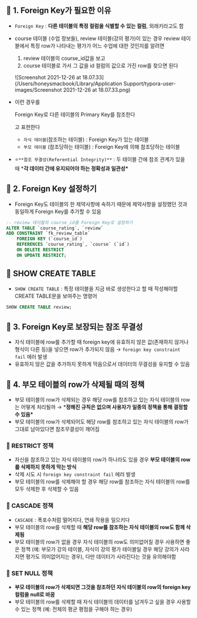 ## 📌 1. Foreign Key가 필요한 이유

- `Foreign Key` : **다른 테이블의 특정 컬럼을 식별할 수 있는 컬럼**, 외래키라고도 함

- course 테이블 (수업 정보들), review 테이블(강의 평가)이 있는 경우 review 테이블에서 특정 row가 나타내는 평가가 어느 수업에 대한 것인지를 알려면

  1. review 테이블의 course_id값을 보고
  2. course 테이블로 가서 그 값을 id 컬럼의 값으로 가진 row를 찾으면 된다

  ![Screenshot 2021-12-26 at 18.07.33](/Users/honeysmacbook/Library/Application Support/typora-user-images/Screenshot 2021-12-26 at 18.07.33.png)

- 이런 경우를 

  Foreign Key로 다른 테이블의 Primary Key를 참조한다

  고 표현한다

  - `자식 테이블`(참조하는 테이블) : Foreign Key가 있는 테이블
  - `부모 테이블` (참조당하는 테이블) : Foreign Key에 의해 참조당하는 테이블

- ⭐️`**참조 무결성(Referential Integrity)**` : 두 테이블 간에 참조 관계가 있을 때 ***각 데이터 간에 유지되어야 하는 정확성과 일관성\***



## 📌 2. Foreign Key 설정하기

- Foreign Key도 테이블의 한 제약사항에 속하기 때문에 제약사항을 설정했던 것과 동일하게 Foreign Key를 추가할 수 있음

```sql
-- review 테이블의 course_id를 Foreign Key로 설정하기
ALTER TABLE `course_rating`, `review`
ADD CONSTRAINT `fk_review_table`
	FOREIGN KEY (`course_id`)
	REFERENCES `course_rating`, `course` (`id`)
	ON DELETE RESTRICT
	ON UPDATE RESTRICT;
```



## 📝 SHOW CREATE TABLE

- `SHOW CREATE TABLE` : 특정 테이블을 지금 바로 생성한다고 할 때 작성해야할 CREATE TABLE문을 보여주는 명령어

```sql
SHOW CREATE TABLE review;
```



## 📌 3.  Foreign Key로 보장되는 참조 무결성

- 자식 테이블에 row를 추가할 때 foreign key에 유효하지 않은 값(존재하지 않거나 형식이 다른 등)을 넣으면 row가 추가되지 않음 → `foreign key constraint fail` 에러 발생
- 유효하지 않은 값을 추가하지 못하게 막음으로서 데이터의 무결성을 유지할 수 있음

## 📌 4. 부모 테이블의 row가 삭제될 때의 정책

- 부모 테이블의 row가 삭제되는 경우 해당 row를 참조하고 있는 자식 테이블의 row는 어떻게 처리될까 → ***정해진 규칙은 없으며 사용자가 일종의 정책을 통해 결정할 수 있음\***
- 부모 테이블의 row가 삭제되어도 해당 row를 참조하고 있는 자식 테이블의 row가 그대로 남아있다면 참조무결성이 깨어짐

### 📝 RESTRICT 정책

- 자신을 참조하고 있는 자식 테이블의 row가 하나라도 있을 경우 **부모 테이블의 row를 삭제하지 못하게 막는 방식**
- 삭제 시도 시 `foreign key constraint fail` 에러 발생
- 부모 테이블의 row를 삭제해야 할 경우 해당 row를 참조하는 자식 테이블의 row를 모두 삭제한 후 삭제할 수 있음

### 📝 CASCADE 정책

- `CASCADE` : 폭포수처럼 떨어지다, 연쇄 작용을 일으키다
- 부모 테이블의 row를 삭제할 때 **해당 row를 참조하는 자식 테이블의 row도 함께 삭제됨**
- 부모 테이블의 row가 없을 경우 자식 테이블의 row도 의미없어질 경우 사용하면 좋은 정책 (예: 부모가 강의 테이블, 자식이 강의 평가 테이블일 경우 해당 강의가 사라지면 평가도 의미없어지는 경우), 다만 데이터가 사라진다는 것을 유의해야함

### 📝 SET NULL 정책

- **부모 테이블의 row가 삭제되면 그것을 참조하던 자식 테이블의 row의 foreign key 컬럼을 null로 바꿈**
- 부모 테이블의 row를 삭제할 때 자식 테이블의 데이터를 남겨두고 싶을 경우 사용할 수 있는 정책 (예: 전체의 평균 평점을 구해야 하는 경우)